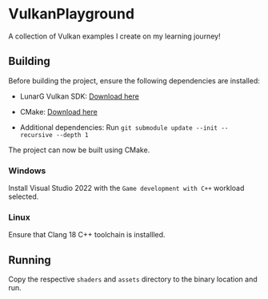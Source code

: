 # VulkanPlayground

A collection of Vulkan examples I create on my learning journey!

## Building

Before building the project, ensure the following dependencies are installed:

- LunarG Vulkan SDK: [Download here](https://vulkan.lunarg.com/sdk/home)

- CMake: [Download here](https://cmake.org/download/)

- Additional dependencies: Run `git submodule update --init --recursive --depth 1`

The project can now be built using CMake.

### Windows

Install Visual Studio 2022 with the `Game development with C++` workload selected.

### Linux

Ensure that Clang 18 C++ toolchain is installled.

## Running

Copy the respective `shaders` and `assets` directory to the binary location and run.

